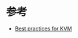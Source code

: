 

# 参考

* [Best practices for KVM](https://www.ibm.com/support/knowledgecenter/#!/linuxonibm/liaat/liaatbpkickoff.htm)